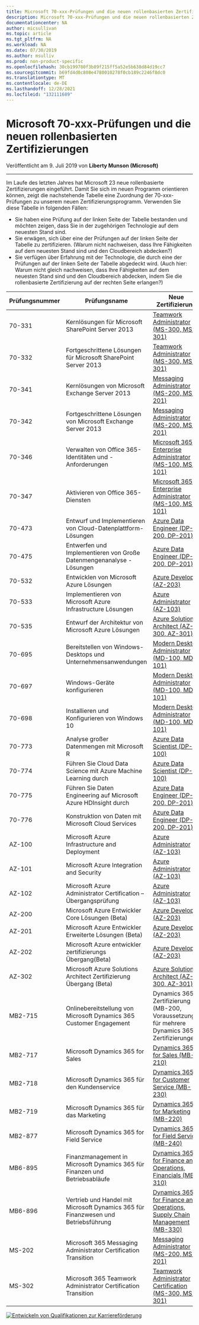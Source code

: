 ```yaml
---
title: Microsoft 70-xxx-Prüfungen und die neuen rollenbasierten Zertifizierungen | Microsoft-Dokumentation
description: Microsoft 70-xxx-Prüfungen und die neuen rollenbasierten Zertifizierungen
documentationcenter: NA
author: micsullivan
ms.topic: article
ms.tgt_pltfrm: NA
ms.workload: NA
ms.date: 07/30/2019
ms.author: msulliv
ms.prod: non-product-specific
ms.openlocfilehash: 30cb199780f3b89f215ff5a52e5b638d84d19cc7
ms.sourcegitcommit: b69fd4d0c808e4780010278f0cb189c2246f8dc0
ms.translationtype: MT
ms.contentlocale: de-DE
ms.lasthandoff: 12/28/2021
ms.locfileid: "132111689"
---
```

# <a name="mapping-microsoft-70-xxx-exams-to-new-role-based-certifications"></a>Microsoft 70-xxx-Prüfungen und die neuen rollenbasierten Zertifizierungen

Veröffentlicht am 9. Juli 2019 von **Liberty Munson (Microsoft)**

___

Im Laufe des letzten Jahres hat Microsoft 23 neue rollenbasierte Zertifizierungen eingeführt. Damit Sie sich im neuen Programm orientieren können, zeigt die nachstehende Tabelle eine Zuordnung der 70-xxx-Prüfungen zu unserem neuen Zertifizierungsprogramm. Verwenden Sie diese Tabelle in folgenden Fällen:

- Sie haben eine Prüfung auf der linken Seite der Tabelle bestanden und möchten zeigen, dass Sie in der zugehörigen Technologie auf dem neuesten Stand sind.
- Sie erwägen, sich über eine der Prüfungen auf der linken Seite der Tabelle zu zertifizieren. (Warum nicht nachweisen, dass Ihre Fähigkeiten auf dem neuesten Stand sind und den Cloudbereich abdecken?)
- Sie verfügen über Erfahrung mit der Technologie, die durch eine der Prüfungen auf der linken Seite der Tabelle abgedeckt wird. (Auch hier: Warum nicht gleich nachweisen, dass Ihre Fähigkeiten auf dem neuesten Stand sind und den Cloudbereich abdecken, indem Sie die rollenbasierte Zertifizierung auf der rechten Seite erlangen?)

| Prüfungsnummer | Prüfungsname | Neue Zertifizierung  |
| --- | --- | --- |
| 70-331 | Kernlösungen für Microsoft SharePoint Server 2013 | [Teamwork Administrator (MS-300, MS-301)](https://www.microsoft.com/learning/m365-teamwork-administrator.aspx) |
| 70-332 | Fortgeschrittene Lösungen für Microsoft SharePoint Server 2013 | [Teamwork Administrator  (MS-300, MS-301)](https://www.microsoft.com/learning/m365-teamwork-administrator.aspx) |
| 70-341 | Kernlösungen von Microsoft Exchange Server 2013 | [Messaging Administrator  (MS-200, MS-201)](https://www.microsoft.com/learning/m365-messaging-administrator.aspx) |
| 70-342 | Fortgeschrittene Lösungen von Microsoft Exchange Server 2013 | [Messaging Administrator  (MS-200, MS-201)](https://www.microsoft.com/learning/m365-messaging-administrator.aspx) |
| 70-346 | Verwalten von Office 365-Identitäten und -Anforderungen | [Microsoft 365 Enterprise Administrator (MS-100, MS-101)](https://www.microsoft.com/learning/m365-enterprise-administrator.aspx) |
| 70-347 | Aktivieren von Office 365-Diensten | [Microsoft 365 Enterprise Administrator (MS-100, MS-101)](https://www.microsoft.com/learning/m365-enterprise-administrator.aspx) |
| 70-473 | Entwurf und Implementieren von Cloud-Datenplattform-Lösungen | [Azure Data Engineer (DP-200, DP-201)](https://www.microsoft.com/learning/azure-data-engineer.aspx) |
| 70-475 | Entwerfen und Implementieren von Große Datenmengenanalyse -Lösungen | [Azure Data Engineer (DP-200, DP-201)](https://www.microsoft.com/learning/azure-data-engineer.aspx) |
| 70-532 | Entwicklen von Microsoft Azure Lösungen | [Azure Developer (AZ-203)](https://www.microsoft.com/learning/azure-developer.aspx) |
| 70-533 | Implementieren von Microsoft Azure Infrastructure Lösungen | [Azure Administrator (AZ-103)](https://www.microsoft.com/learning/modern-desktop.aspx) |
| 70-535 | Entwurf der Architektur von Microsoft Azure Lösungen | [Azure Solutions Architect (AZ-300, AZ-301)](https://www.microsoft.com/learning/modern-desktop.aspx) |
| 70-695 | Bereitstellen von Windows-Desktops und Unternehmensanwendungen | [Modern Desktop Administrator (MD-100, MD-101)](https://www.microsoft.com/learning/modern-desktop.aspx) |
| 70-697 | Windows-Geräte konfigurieren | [Modern Desktop Administrator (MD-100, MD-101)](https://www.microsoft.com/learning/modern-desktop.aspx) |
| 70-698 | Installieren und Konfigurieren von Windows 10 | [Modern Desktop Administrator (MD-100, MD-101)](https://www.microsoft.com/learning/modern-desktop.aspx) |
| 70-773 | Analyse großer Datenmengen mit Microsoft R | [Azure Data Scientist (DP-100)](https://www.microsoft.com/learning/azure-data-scientist.aspx) |
| 70-774 | Führen Sie Cloud Data Science mit Azure Machine Learning durch | [Azure Data Scientist (DP-100)](https://www.microsoft.com/learning/azure-data-scientist.aspx) |
| 70-775 | Führen Sie Daten Engineering auf Microsoft Azure HDInsight durch | [Azure Data Engineer (DP-200, DP-201)](https://www.microsoft.com/learning/azure-data-engineer.aspx) |
| 70-776 | Konstruktion von Daten mit Microsoft Cloud Services | [Azure Data Engineer (DP-200, DP-201)](https://www.microsoft.com/learning/azure-data-engineer.aspx) |
| AZ-100 | Microsoft Azure Infrastructure and Deployment | [Azure Administrator (AZ-103)](https://www.microsoft.com/learning/azure-developer.aspx) |
| AZ-101 | Microsoft Azure Integration and Security | [Azure Administrator (AZ-103)](https://www.microsoft.com/learning/azure-developer.aspx) |
| AZ-102 | Microsoft Azure Administrator Certification – Übergangsprüfung | [Azure Administrator (AZ-103)](https://www.microsoft.com/learning/azure-developer.aspx) |
| AZ-200 | Microsoft Azure Entwickler Core Lösungen (Beta) | [Azure Developer (AZ-203)](https://www.microsoft.com/learning/azure-developer.aspx) |
| AZ-201 | Microsoft Azure Entwickler Erweiterte Lösungen (Beta) | [Azure Developer (AZ-203)](https://www.microsoft.com/learning/azure-developer.aspx) |
| AZ-202 | Microsoft Azure entwickler zertifizierungs Übergang(Beta) | [Azure Developer (AZ-203)](https://www.microsoft.com/learning/azure-developer.aspx) |
| AZ-302 | Microsoft Azure Solutions Architect Zertifizierung Übergang (Beta) | [Azure Solutions Architect (AZ-300, AZ-301)](https://www.microsoft.com/learning/azure-solutions-architect.aspx) |
| MB2-715 | Onlinebereitstellung von Microsoft Dynamics 365 Customer Engagement | Dynamics 365-Zertifizierung (MB-200, Voraussetzung für mehrere Dynamics 365-Zertifizierungen) |
| MB2-717 | Microsoft Dynamics 365 for Sales | [Dynamics 365 for Sales (MB-210)](https://www.microsoft.com/learning/d365-functional-consultant-sales.aspx) |
| MB2-718 | Microsoft Dynamics 365 für den Kundenservice | [Dynamics 365 for Customer Service (MB-230)](https://www.microsoft.com/learning/d365-functional-consultant-customer-service.aspx) |
| MB2-719 | Microsoft Dynamics 365 für das Marketing | [Dynamics 365 for Marketing (MB-220)](https://www.microsoft.com/learning/d365-functional-consultant-marketing.aspx) |
| MB2-877 | Microsoft Dynamics 365 for Field Service | [Dynamics 365 for Field Service (MB-240)](https://www.microsoft.com/learning/d365-functional-consultant-field-service.aspx) |
| MB6-895 | Finanzmanagement in Microsoft Dynamics 365 für Finanzen und Betriebsabläufe | [Dynamics 365 for Finance and Operations, Financials (MB-310)](https://www.microsoft.com/learning/d365-functional-consultant-financials.aspx) |
| MB6-896 | Vertrieb und Handel mit Microsoft Dynamics 365 für Finanzwesen und Betriebsführung | [Dynamics 365 for Finance and Operations, Supply Chain Management (MB-330)](https://www.microsoft.com/learning/d365-functional-consultant-supply-chain-management.aspx) |
| MS-202 | Microsoft 365 Messaging Administrator Certification Transition | [Messaging Administrator (MS-200, MS-201)](https://www.microsoft.com/learning/m365-messaging-administrator.aspx) |
| MS-302 | Microsoft 365 Teamwork Administrator Certification Transition | [Teamwork Administrator Certification (MS-300, MS-301)](https://www.microsoft.com/learning/m365-teamwork-administrator.aspx) |

[![Entwickeln von Qualifikationen zur Karriereförderung](images/microsoft-certified-banner.png)](https://www.microsoft.com/learning/azure-training-certification.aspx?WT.icid=mva_bnr_lexawareness_usen_asi_rightrail_oct2017)